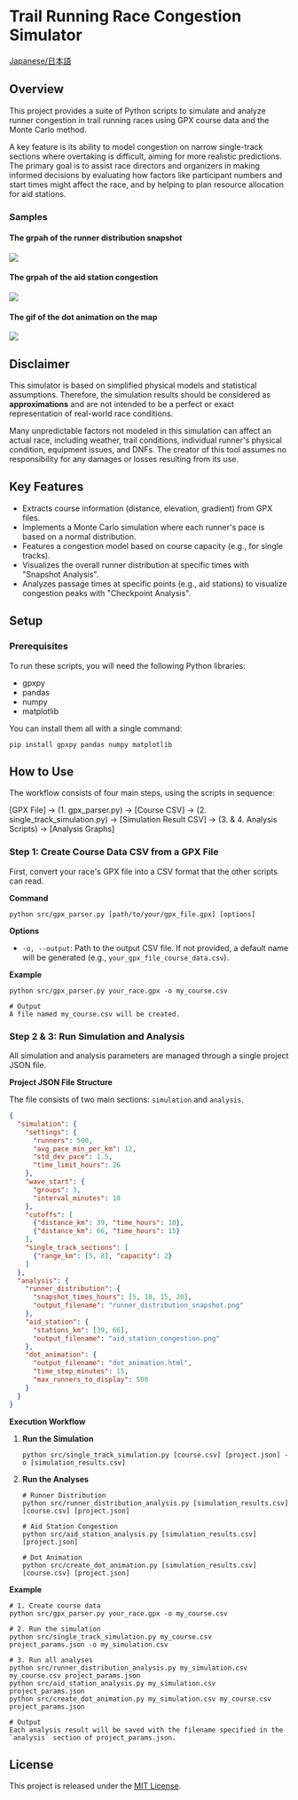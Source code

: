 # **Trail Running Race Congestion Simulator**

[Japanese/日本語](README_JA.md)

## **Overview**

This project provides a suite of Python scripts to simulate and analyze runner congestion in trail running races using GPX course data and the Monte Carlo method.

A key feature is its ability to model congestion on narrow single-track sections where overtaking is difficult, aiming for more realistic predictions. The primary goal is to assist race directors and organizers in making informed decisions by evaluating how factors like participant numbers and start times might affect the race, and by helping to plan resource allocation for aid stations.

### Samples

#### The grpah of the runner distribution snapshot 

![](sample/runner_distribution_snapshot_500runners_active.png)

#### The grpah of the aid station congestion

![](sample/aid_station_congestion.png)

#### The gif of the dot animation on the map

![](sample/dot_animation_sample.gif)

## **Disclaimer**

This simulator is based on simplified physical models and statistical assumptions. Therefore, the simulation results should be considered as **approximations** and are not intended to be a perfect or exact representation of real-world race conditions.

Many unpredictable factors not modeled in this simulation can affect an actual race, including weather, trail conditions, individual runner's physical condition, equipment issues, and DNFs. The creator of this tool assumes no responsibility for any damages or losses resulting from its use.

## **Key Features**

* Extracts course information (distance, elevation, gradient) from GPX files.  
* Implements a Monte Carlo simulation where each runner's pace is based on a normal distribution.  
* Features a congestion model based on course capacity (e.g., for single tracks).  
* Visualizes the overall runner distribution at specific times with "Snapshot Analysis".  
* Analyzes passage times at specific points (e.g., aid stations) to visualize congestion peaks with "Checkpoint Analysis".

## **Setup**

### **Prerequisites**

To run these scripts, you will need the following Python libraries:

* gpxpy  
* pandas  
* numpy  
* matplotlib

You can install them all with a single command:

```shell
pip install gpxpy pandas numpy matplotlib
```

## **How to Use**

The workflow consists of four main steps, using the scripts in sequence:

[GPX File] -> (1. gpx_parser.py) -> [Course CSV] -> (2. single_track_simulation.py) -> [Simulation Result CSV] -> (3. & 4. Analysis Scripts) -> [Analysis Graphs]

### **Step 1: Create Course Data CSV from a GPX File**

First, convert your race's GPX file into a CSV format that the other scripts can read.

**Command**

```shell
python src/gpx_parser.py [path/to/your/gpx_file.gpx] [options]
```

**Options**

*   `-o, --output`: Path to the output CSV file. If not provided, a default name will be generated (e.g., `your_gpx_file_course_data.csv`).

**Example**

```shell
python src/gpx_parser.py your_race.gpx -o my_course.csv

# Output  
A file named my_course.csv will be created.
```

### **Step 2 & 3: Run Simulation and Analysis**

All simulation and analysis parameters are managed through a single project JSON file.

**Project JSON File Structure**

The file consists of two main sections: `simulation` and `analysis`.

```json
{
  "simulation": {
    "settings": {
      "runners": 500,
      "avg_pace_min_per_km": 12,
      "std_dev_pace": 1.5,
      "time_limit_hours": 26
    },
    "wave_start": {
      "groups": 3,
      "interval_minutes": 10
    },
    "cutoffs": [
      {"distance_km": 39, "time_hours": 10},
      {"distance_km": 66, "time_hours": 15}
    ],
    "single_track_sections": [
      {"range_km": [5, 8], "capacity": 2}
    ]
  },
  "analysis": {
    "runner_distribution": {
      "snapshot_times_hours": [5, 10, 15, 20],
      "output_filename": "runner_distribution_snapshot.png"
    },
    "aid_station": {
      "stations_km": [39, 66],
      "output_filename": "aid_station_congestion.png"
    },
    "dot_animation": {
      "output_filename": "dot_animation.html",
      "time_step_minutes": 15,
      "max_runners_to_display": 500
    }
  }
}
```

**Execution Workflow**

1.  **Run the Simulation**
    ```shell
    python src/single_track_simulation.py [course.csv] [project.json] -o [simulation_results.csv]
    ```
2.  **Run the Analyses**
    ```shell
    # Runner Distribution
    python src/runner_distribution_analysis.py [simulation_results.csv] [course.csv] [project.json]
    
    # Aid Station Congestion
    python src/aid_station_analysis.py [simulation_results.csv] [project.json]
    
    # Dot Animation
    python src/create_dot_animation.py [simulation_results.csv] [course.csv] [project.json]
    ```

**Example**

```shell
# 1. Create course data
python src/gpx_parser.py your_race.gpx -o my_course.csv

# 2. Run the simulation
python src/single_track_simulation.py my_course.csv project_params.json -o my_simulation.csv

# 3. Run all analyses
python src/runner_distribution_analysis.py my_simulation.csv my_course.csv project_params.json
python src/aid_station_analysis.py my_simulation.csv project_params.json
python src/create_dot_animation.py my_simulation.csv my_course.csv project_params.json

# Output
Each analysis result will be saved with the filename specified in the `analysis` section of project_params.json.
```

## **License**

This project is released under the [MIT License](./LICENSE).
